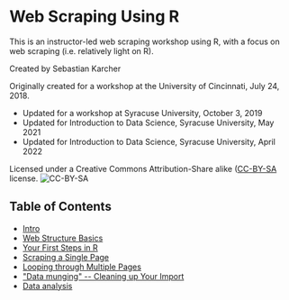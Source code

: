 # Web Scraping Using R
This is an instructor-led web scraping workshop using R, with a focus on web scraping (i.e. relatively light on R).

Created by Sebastian Karcher

Originally created for a workshop at the University of Cincinnati, July 24, 2018.

* Updated for a workshop at Syracuse University, October 3, 2019
* Updated for Introduction to Data Science, Syracuse University, May 2021
* Updated for Introduction to Data Science, Syracuse University, April 2022

Licensed under a Creative Commons Attribution-Share alike  ([CC-BY-SA](https://creativecommons.org/licenses/by-sa/4.0/legalcode) license. ![CC-BY-SA](https://i.creativecommons.org/l/by-sa/4.0/88x31.png)

## Table of Contents

* [Intro](intro)
* [Web Structure Basics](web-structure-basics)
* [Your First Steps in R](first-steps-r)
* [Scraping a Single Page](scraping-single-page)
* [Looping through Multiple Pages](looping-multiple-pages)
* ["Data munging" -- Cleaning up Your Import](cleaning-data)
* [Data analysis](data-analysis)

